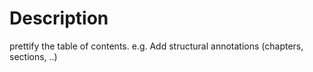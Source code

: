 Description
======================
prettify the table of contents.
e.g. Add structural annotations (chapters, sections, ..) 
